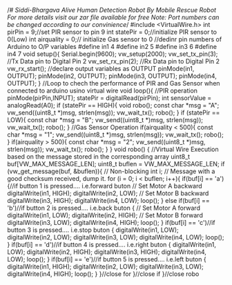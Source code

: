 /*# Siddi-Bhargava
Alive Human Detection Robot By Mobile Rescue Robot 
For more details visit our zar file available for free
Note: Port numbers can be changed according to our convinience*/
#include <VirtualWire.h>
int pirPin = 9;//set PIR sensor to pin 9
int statePir = 0;//initialize PIR sensor to 0(Low)
int airquality = 0;// initialize Gas sensor to 0
//dedinr pin numbers of Arduino to O/P variables
#define in1 4 
#define in2 5
#define in3 6
#define in4 7
void setup(){
    Serial.begin(9600);
    vw_setup(2000);
    vw_set_tx_pin(3);    //Tx Data pin to Digital  Pin 2
    vw_set_rx_pin(2);    //Rx Data pin to Digital  Pin 2
    vw_rx_start();
    //declare output variables as OUTPUT
    pinMode(in1, OUTPUT);
    pinMode(in2, OUTPUT);
    pinMode(in3, OUTPUT);
    pinMode(in4, OUTPUT);
}
//Loop to chech the performance of PIR and Gas Sensor when connected to arduino usino virtual wire
void loop(){
  //PIR operation
    pinMode(pirPin,INPUT);
    statePir = digitalRead(pirPin);
    int sensorValue = analogRead(A0);
      if (statePir == HIGH){
          void robo();
          const char *msg = "A";
          vw_send((uint8_t *)msg, strlen(msg));
          vw_wait_tx();
          robo();
        }
      if (statePir == LOW){
          const char *msg = "B";
          vw_send((uint8_t *)msg, strlen(msg));
          vw_wait_tx();
          robo();
        }
        //Gas Sensor Operation
      if(airquality < 500){
          const char *msg = "1";
          vw_send((uint8_t *)msg, strlen(msg));
          vw_wait_tx();
          robo();
        }
      if(airquality > 500){
          const char *msg = "2";
          vw_send((uint8_t *)msg, strlen(msg));
          vw_wait_tx();
          robo();
        }
}
void robo()
{
  //Virtual Wire Execution based on the message stored in the corresponding array
    uint8_t buf[VW_MAX_MESSAGE_LEN];
    uint8_t buflen = VW_MAX_MESSAGE_LEN;
    if (vw_get_message(buf, &buflen)){ // Non-blocking
	int i;
       // Message with a good checksum received, dump it.
	for (i = 0; i < buflen; i++){
            if(buf[i] == 'a'){//if button 1 is pressed.... i.e.forward buton
               // Set Motor A backward
               digitalWrite(in1, HIGH);
               digitalWrite(in2, LOW);
              // Set Motor B backward
               digitalWrite(in3, HIGH);
               digitalWrite(in4, LOW);
               loop();
            }
            else if(buf[i] == 'b')//if button 2 is pressed.... i.e.back buton
            {
              // Set Motor A forward
               digitalWrite(in1, LOW);
               digitalWrite(in2, HIGH);
             // Set Motor B forward
               digitalWrite(in3, LOW);
               digitalWrite(in4, HIGH);
               loop();
            }
            if(buf[i] == 'c')//if button 3 is pressed.... i.e.stop buton
            {
               digitalWrite(in1, LOW);
               digitalWrite(in2, LOW);
               digitalWrite(in3, LOW);
               digitalWrite(in4, LOW);
               loop();
            }
           if(buf[i] == 'd')//if button 4 is pressed.... i.e.right buton
           {
               digitalWrite(in1, LOW);
               digitalWrite(in2, HIGH);
               digitalWrite(in3, HIGH);
               digitalWrite(in4, LOW);
               loop();
            }
           if(buf[i] == 'e')//if button 5 is pressed.... i.e.left buton
            {
               digitalWrite(in1, HIGH);
               digitalWrite(in2, LOW);
               digitalWrite(in3, LOW);
               digitalWrite(in4, HIGH);
               loop();
            }
      }//close for
   }//close if
}//close robo



